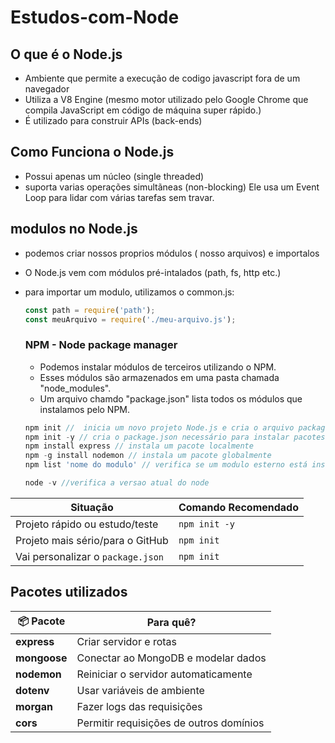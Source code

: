 # Estudos-com-Node
## O que é o Node.js
* Ambiente que permite a execução de codigo javascript fora de um navegador
* Utiliza a V8 Engine (mesmo motor utilizado pelo Google Chrome que compila JavaScript em código de máquina super rápido.)
* É utilizado para construir APIs (back-ends)

## Como Funciona o Node.js
* Possui apenas um núcleo (single threaded)
* suporta varias operações simultãneas (non-blocking) Ele usa um Event Loop para lidar com várias tarefas sem travar.
  
## modulos no Node.js
* podemos criar nossos proprios módulos ( nosso arquivos) e importalos
* O Node.js vem com módulos pré-intalados (path, fs, http etc.)
* para importar um modulo, utilizamos o common.js:
  ````javascript
  const path = require('path');
  const meuArquivo = require('./meu-arquivo.js');
  ````
  ### NPM - Node package manager
  * Podemos instalar módulos de terceiros utilizando o NPM.
  * Esses módulos são armazenados em uma pasta chamada "node_modules".
  * Um arquivo chamdo "package.json" lista todos os módulos que instalamos pelo NPM.
 
  ````node.js
  npm init //  inicia um novo projeto Node.js e cria o arquivo package.json, mas interativamente.
  npm init -y // cria o package.json necessário para instalar pacotes.
  npm install express // instala um pacote localmente
  npm -g install nodemon // instala um pacote globalmente
  npm list 'nome do modulo' // verifica se um modulo esterno está instalado

  ````

  ````node.js
  node -v //verifica a versao atual do node
  ````

| Situação                          | Comando Recomendado |
| --------------------------------- | ------------------- |
| Projeto rápido ou estudo/teste    | `npm init -y`       |
| Projeto mais sério/para o GitHub  | `npm init`          |
| Vai personalizar o `package.json` | `npm init`          |


## Pacotes utilizados

| 📦 Pacote    | Para quê?                               |
| ------------ | --------------------------------------- |
| **express**  | Criar servidor e rotas                  |
| **mongoose** | Conectar ao MongoDB e modelar dados     |
| **nodemon**  | Reiniciar o servidor automaticamente    |
| **dotenv**   | Usar variáveis de ambiente              |
| **morgan**   | Fazer logs das requisições              |
| **cors**     | Permitir requisições de outros domínios |


